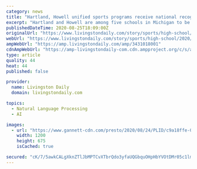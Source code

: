 ```yaml
---
category: news
title: "Hartland, Howell unified sports programs receive national recognition"
excerpt: "Hartland and Howell are among five schools in Michigan to be named a 2020 Unified Champion School National Banner School."
publishedDateTime: 2020-08-25T18:09:00Z
originalUrl: "https://www.livingstondaily.com/story/sports/high-school/2020/08/25/hartland-howell-unified-sports-programs-receive-national-recognition/3431018001/"
webUrl: "https://www.livingstondaily.com/story/sports/high-school/2020/08/25/hartland-howell-unified-sports-programs-receive-national-recognition/3431018001/"
ampWebUrl: "https://amp.livingstondaily.com/amp/3431018001"
cdnAmpWebUrl: "https://amp-livingstondaily-com.cdn.ampproject.org/c/s/amp.livingstondaily.com/amp/3431018001"
type: article
quality: 44
heat: 44
published: false

provider:
  name: Livingston Daily
  domain: livingstondaily.com

topics:
  - Natural Language Processing
  - AI

images:
  - url: "https://www.gannett-cdn.com/presto/2020/08/24/PLID/c9a18ffe-06e8-401c-91a2-c64d73772fae-Howell_unified_basketball.JPG?auto=webp&crop=4504,2534,x0,y198&format=pjpg&width=1200"
    width: 1200
    height: 675
    isCached: true

secured: "cK/7/5awkCALgXknZTlJbMPTCvXTbrQdo3yfaUQGbquOHpHbYVOtDMr05c1lmFzwxJt0qCcUfJaR1SAlOF8zEXrkb8LajoYyTeFsomwiVujgSl3JAAae0Zf9D27VOpR1SvORcrm7Pi8woQIrHocmRUQ09883J7b5lygjl1vyBGRpaoKbP2kJjrXO+HN1z4bTXtXE6XSf4w9j6YmNoMg+UHsHwSjRnYUlgI8aeT/s/sym3rFdtprxO8aNtdkxHtyW5+PcZtg7rGl1xRAFA6lqFY8rK11P1wqOwOc833GFUiaS3SxgOkOPnW5XXrr2byNpXmkVWse9EwyRpLMZaqSNkdATSzM1yK9yGjjGfRuUSeU=;5DsUBHYFC8OiR9WrTISLPA=="
---
```


